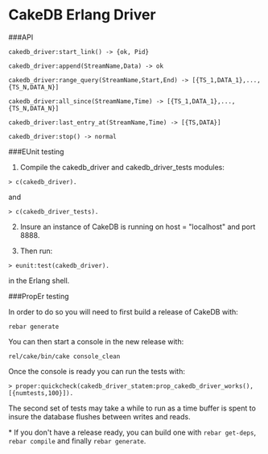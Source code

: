 CakeDB Erlang Driver
======

###API

`cakedb_driver:start_link() ->
        {ok, Pid}`

`cakedb_driver:append(StreamName,Data) ->
        ok`

`cakedb_driver:range_query(StreamName,Start,End) ->
        [{TS_1,DATA_1},...,{TS_N,DATA_N}]`

`cakedb_driver:all_since(StreamName,Time) ->
        [{TS_1,DATA_1},...,{TS_N,DATA_N}]`

`cakedb_driver:last_entry_at(StreamName,Time) ->
        [{TS,DATA}]`

`cakedb_driver:stop() ->
        normal`

###EUnit testing

1. Compile the cakedb_driver and cakedb_driver_tests modules:

`> c(cakedb_driver).`

and

`> c(cakedb_driver_tests).`

2. Insure an instance of CakeDB is running on
host = "localhost" and port 8888.

3. Then run:

`> eunit:test(cakedb_driver).`

in the Erlang shell.

###PropEr testing

In order to do so you will need to first build a release of CakeDB with:

`rebar generate`

You can then start a console in the new release with:

`rel/cake/bin/cake console_clean`

Once the console is ready you can run the tests with:

`> proper:quickcheck(cakedb_driver_statem:prop_cakedb_driver_works(),[{numtests,100}]). `

The second set of tests may take a while to run as a time buffer is spent to insure the database flushes between writes and reads.

\* If you don't have a release ready, you can build one with `rebar get-deps`, `rebar compile` and finally `rebar generate`.

